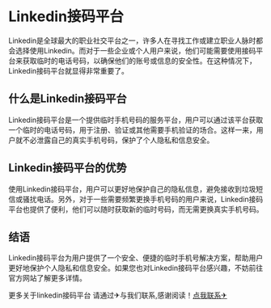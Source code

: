 # Linkedin接码平台

Linkedin是全球最大的职业社交平台之一，许多人在寻找工作或建立职业人脉时都会选择使用Linkedin。而对于一些企业或个人用户来说，他们可能需要使用接码平台来获取临时的电话号码，以确保他们的账号或信息的安全性。在这种情况下，Linkedin接码平台就显得非常重要了。

## 什么是Linkedin接码平台

Linkedin接码平台是一个提供临时手机号码的服务平台，用户可以通过该平台获取一个临时的电话号码，用于注册、验证或其他需要手机验证的场合。这样一来，用户就不必泄露自己的真实手机号码，保护了个人隐私和信息安全。

## Linkedin接码平台的优势

使用Linkedin接码平台，用户可以更好地保护自己的隐私信息，避免接收到垃圾短信或骚扰电话。另外，对于一些需要频繁更换手机号码的用户来说，Linkedin接码平台也提供了便利，他们可以随时获取新的临时号码，而无需更换真实手机号码。

## 结语

Linkedin接码平台为用户提供了一个安全、便捷的临时手机号解决方案，帮助用户更好地保护个人隐私和信息安全。如果您也对Linkedin接码平台感兴趣，不妨前往官方网站了解更多详情。

更多关于linkedin接码平台 请通过✈与我们联系,感谢阅读！[点我联系✈](https://wap.G208.com)